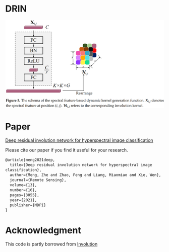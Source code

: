# DRIN

![image](fig/dynamic_kernel_generation.png)

# Paper

[Deep residual involution network for hyperspectral image classification](https://www.mdpi.com/2072-4292/13/16/3055)

Please cite our paper if you find it useful for your research.

```
@article{meng2021deep,
  title={Deep residual involution network for hyperspectral image classification},
  author={Meng, Zhe and Zhao, Feng and Liang, Miaomiao and Xie, Wen},
  journal={Remote Sensing},
  volume={13},
  number={16},
  pages={3055},
  year={2021},
  publisher={MDPI}
}
```

# Acknowledgment

This code is partly borrowed from [Involution](https://github.com/d-li14/involution)
